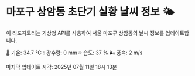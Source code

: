 
# 마포구 상암동 초단기 실황 날씨 정보 🌤️

이 리포지토리는 기상청 API를 사용하여 서울 마포구 상암동의 날씨 정보를 업데이트합니다. 

🌡️ 기온: 34.7 ℃
💧 강수량: 0 mm
💦 습도: 37 %
🌬️ 풍속: 2 m/s

마지막 업데이트 시각: 2025년 07월 11일 18시 13분    
